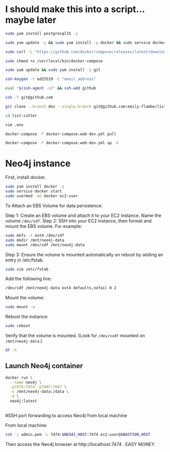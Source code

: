 # I should make this into a script... maybe later

```bash
sudo yum install postgresql15 -y

sudo yum update -y && sudo yum install -y docker && sudo service docker start && sudo usermod -aG docker ec2-user

sudo curl -L "https://github.com/docker/compose/releases/latest/download/docker-compose-$(uname -s)-$(uname -m)" -o /usr/local/bin/docker-compose

sudo chmod +x /usr/local/bin/docker-compose

sudo yum update && sudo yum install -y git

ssh-keygen -t ed25519 -C "email_address"

eval "$(ssh-agent -s)" && ssh-add github

ssh -T git@github.com

git clone --branch dev --single-branch git@github.com:emily-flambe/list-cutter.git

cd list-cutter

vim .env

docker-compose -f docker-compose.web-dev.yml pull

docker-compose -f docker-compose.web-dev.yml up -d

```

# Neo4j instance

First, install docker.

```bash
sudo yum install docker -y
sudo service docker start
sudo usermod -aG docker ec2-user
```

To Attach an EBS Volume for data persistence:

Step 1: Create an EBS volume and attach it to your EC2 instance. Name the volume `/dev/sdf`.
Step 2: SSH into your EC2 instance, then format and mount the EBS volume. For example:
```bash 
sudo mkfs -t ext4 /dev/sdf
sudo mkdir /mnt/neo4j-data
sudo mount /dev/sdf /mnt/neo4j-data
```
Step 3: Ensure the volume is mounted automatically on reboot by adding an entry in /etc/fstab.
```bash
sudo vim /etc/fstab
```

Add the following line:
```bash
/dev/sdf /mnt/neo4j-data ext4 defaults,nofail 0 2
```

Mount the volume:

```bash
sudo mount -a
```

Reboot the instance:
```bash
sudo reboot
```

Verify that the volume is mounted. (Look for `/dev/xvdf` mounted on `/mnt/neo4j-data`.)

```bash
df -h
```

## Launch Neo4j container

```bash
docker run \
  --name neo4j \
  -p7474:7474 -p7687:7687 \
  -v /mnt/neo4j-data:/data \
  -d \
  neo4j:latest
  
```

#SSH port forwarding to access Neo4j from local machine

From local machine:

```bash
ssh -i admin.pem -L 7474:$NEO4J_HOST:7474 ec2-user@$BASTION_HOST
```

Then access the Neo4j browser at http://localhost:7474 . EASY MONEY.